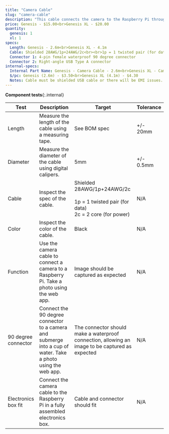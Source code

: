 ```yaml
---
title: "Camera Cable"
slug: "camera-cable"
description: "This cable connects the camera to the Raspberry Pi through the y-axis cable carrier."
price: Genesis - $15.00<br>Genesis XL - $20.00
quantity:
  genesis: 1
  xl: 1
specs:
  Length: Genesis - 2.6m<br>Genesis XL - 4.1m
  Cable: Shielded 28AWG/1p+24AWG/2c<br><br>1p = 1 twisted pair (for data)<br>2c = 2 core (for power)
  Connector 1: 4-pin female waterproof 90 degree connector
  Connector 2: Right-angle USB Type A connector
internal-specs:
  Internal Part Name: Genesis - Camera Cable - 2.6m<br>Genesis XL - Camera Cable - 4.1m
  $/pc: Genesis (2.6m) - $3.50<br>Genesis XL (4.1m) - $4.30
  Notes: Cable must be shielded USB cable or there will be EMI issues.
---
```


**Component tests**{:.internal}

|Test         |Description  |Target       |Tolerance    |
|-------------|-------------|-------------|-------------|
|Length       |Measure the length of the cable using a measuring tape.|See BOM spec|+/- 20mm
|Diameter     |Measure the diameter of the cable using digital calipers.|5mm|+/- 0.5mm
|Cable        |Inspect the spec of the cable.|Shielded 28AWG/1p+24AWG/2c<br><br>1p = 1 twisted pair (for data)<br>2c = 2 core (for power)|N/A
|Color        |Inspect the color of the cable.|Black|N/A
|Function     |Use the camera cable to connect a camera to a Raspberry Pi. Take a photo using the web app.|Image should be captured as expected|N/A
|90 degree connector|Connect the 90 degree connector to a camera and submerge into a cup of water. Take a photo using the web app.|The connector should make a waterproof connection, allowing an image to be captured as expected|N/A
|Electronics box fit|Connect the camera cable to the Raspberry Pi in a fully assembled electronics box.|Cable and connector should fit|N/A
